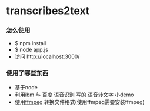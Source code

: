 transcribes2text
====
### 怎么使用
* $ npm install
* $ node app.js
* 访问 http://localhost:3000/
### 使用了哪些东西
* 基于node
* 利用[ibm](https://www.ibm.com/watson/developercloud/speech-to-text/api/v1/curl.html?curl) 与 [百度](http://ai.baidu.com/docs/#/ASR-Online-Node-SDK/top) 语音识别  写的 语音转文字 小demo
* 使用[ffmpeg](https://github.com/fluent-ffmpeg/node-fluent-ffmpeg) 转换文件格式(使用ffmpeg需要安装ffmpeg)
